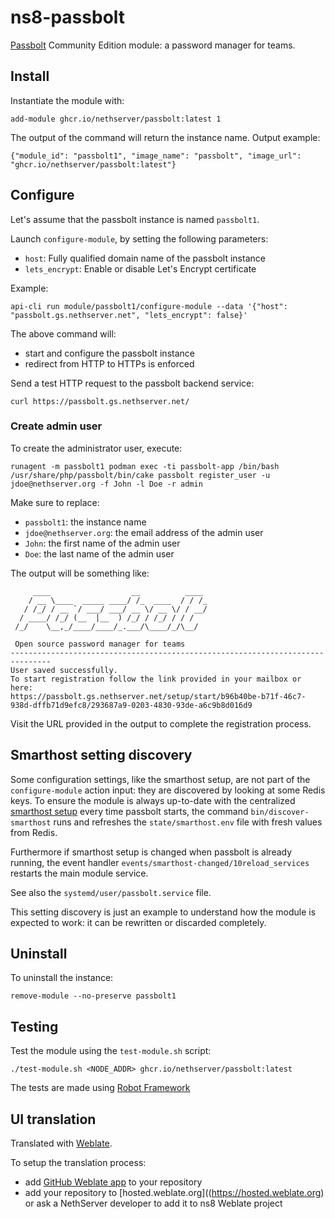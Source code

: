 # ns8-passbolt

[Passbolt](https://www.passbolt.com/) Community Edition module: a password manager for teams.

## Install

Instantiate the module with:

    add-module ghcr.io/nethserver/passbolt:latest 1

The output of the command will return the instance name.
Output example:

    {"module_id": "passbolt1", "image_name": "passbolt", "image_url": "ghcr.io/nethserver/passbolt:latest"}

## Configure

Let's assume that the passbolt instance is named `passbolt1`.

Launch `configure-module`, by setting the following parameters:
- `host`: Fully qualified domain name of the passbolt instance
- `lets_encrypt`: Enable or disable Let's Encrypt certificate

Example:

    api-cli run module/passbolt1/configure-module --data '{"host": "passbolt.gs.nethserver.net", "lets_encrypt": false}'

The above command will:

- start and configure the passbolt instance
- redirect from HTTP to HTTPs is enforced

Send a test HTTP request to the passbolt backend service:

    curl https://passbolt.gs.nethserver.net/


### Create admin user

To create the administrator user, execute:
```
runagent -m passbolt1 podman exec -ti passbolt-app /bin/bash /usr/share/php/passbolt/bin/cake passbolt register_user -u jdoe@nethserver.org -f John -l Doe -r admin
```

Make sure to replace:
- `passbolt1`: the instance name
- `jdoe@nethserver.org`: the email address of the admin user
- `John`: the first name of the admin user
- `Doe`: the last name of the admin user


The output will be something like:
```
     ____                  __          ____  
    / __ \____  _____ ____/ /_  ____  / / /_ 
   / /_/ / __ `/ ___/ ___/ __ \/ __ \/ / __/ 
  / ____/ /_/ (__  |__  ) /_/ / /_/ / / /    
 /_/    \__,_/____/____/_.___/\____/_/\__/   

 Open source password manager for teams
-------------------------------------------------------------------------------
User saved successfully.
To start registration follow the link provided in your mailbox or here: 
https://passbolt.gs.nethserver.net/setup/start/b96b40be-b71f-46c7-938d-dffb71d9efc8/293687a9-0203-4830-93de-a6c9b8d016d9
```

Visit the URL provided in the output to complete the registration process.

## Smarthost setting discovery

Some configuration settings, like the smarthost setup, are not part of the
`configure-module` action input: they are discovered by looking at some
Redis keys.  To ensure the module is always up-to-date with the
centralized [smarthost
setup](https://nethserver.github.io/ns8-core/core/smarthost/) every time
passbolt starts, the command `bin/discover-smarthost` runs and refreshes
the `state/smarthost.env` file with fresh values from Redis.

Furthermore if smarthost setup is changed when passbolt is already
running, the event handler `events/smarthost-changed/10reload_services`
restarts the main module service.

See also the `systemd/user/passbolt.service` file.

This setting discovery is just an example to understand how the module is
expected to work: it can be rewritten or discarded completely.

## Uninstall

To uninstall the instance:

    remove-module --no-preserve passbolt1

## Testing

Test the module using the `test-module.sh` script:


    ./test-module.sh <NODE_ADDR> ghcr.io/nethserver/passbolt:latest

The tests are made using [Robot Framework](https://robotframework.org/)

## UI translation

Translated with [Weblate](https://hosted.weblate.org/projects/ns8/).

To setup the translation process:

- add [GitHub Weblate app](https://docs.weblate.org/en/latest/admin/continuous.html#github-setup) to your repository
- add your repository to [hosted.weblate.org]((https://hosted.weblate.org) or ask a NethServer developer to add it to ns8 Weblate project
